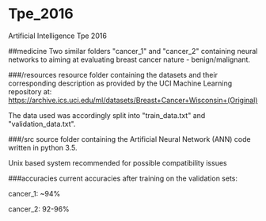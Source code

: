 # Tpe_2016
Artificial Intelligence Tpe 2016

##medicine
Two similar folders "cancer_1" and "cancer_2" containing neural networks to aiming at evaluating breast cancer nature - benign/malignant.

###/resources
resource folder containing the datasets and their corresponding description as provided by the UCI Machine Learning repository at: https://archive.ics.uci.edu/ml/datasets/Breast+Cancer+Wisconsin+(Original)

The data used was accordingly split into "train_data.txt" and "validation_data.txt".

###/src
source folder containing the Artificial Neural Network (ANN) code written in python 3.5.

Unix based system recommended for possible compatibility issues

###accuracies
current accuracies after training on the validation sets:

cancer_1: ~94%

cancer_2: 92-96%
